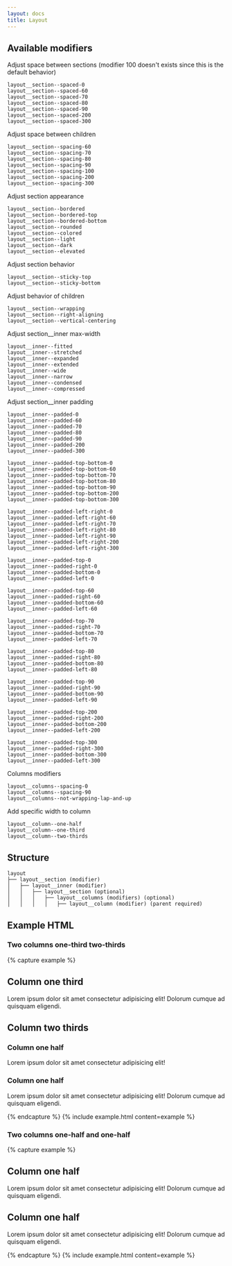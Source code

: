 ```yaml
---
layout: docs
title: Layout
---
```

## Available modifiers
Adjust space between sections (modifier 100 doesn't exists since this is the default behavior)
```
layout__section--spaced-0
layout__section--spaced-60
layout__section--spaced-70
layout__section--spaced-80
layout__section--spaced-90
layout__section--spaced-200
layout__section--spaced-300
```

Adjust space between children
```
layout__section--spacing-60
layout__section--spacing-70
layout__section--spacing-80
layout__section--spacing-90
layout__section--spacing-100
layout__section--spacing-200
layout__section--spacing-300
```

Adjust section appearance
```
layout__section--bordered
layout__section--bordered-top
layout__section--bordered-bottom
layout__section--rounded
layout__section--colored
layout__section--light
layout__section--dark
layout__section--elevated
```

Adjust section behavior
```
layout__section--sticky-top
layout__section--sticky-bottom
```

Adjust behavior of children
```
layout__section--wrapping
layout__section--right-aligning
layout__section--vertical-centering
```

Adjust section__inner max-width
```
layout__inner--fitted
layout__inner--stretched
layout__inner--expanded
layout__inner--extended
layout__inner--wide
layout__inner--narrow
layout__inner--condensed
layout__inner--compressed
```

Adjust section__inner padding
```
layout__inner--padded-0
layout__inner--padded-60
layout__inner--padded-70
layout__inner--padded-80
layout__inner--padded-90
layout__inner--padded-200
layout__inner--padded-300

layout__inner--padded-top-bottom-0
layout__inner--padded-top-bottom-60
layout__inner--padded-top-bottom-70
layout__inner--padded-top-bottom-80
layout__inner--padded-top-bottom-90
layout__inner--padded-top-bottom-200
layout__inner--padded-top-bottom-300

layout__inner--padded-left-right-0
layout__inner--padded-left-right-60
layout__inner--padded-left-right-70
layout__inner--padded-left-right-80
layout__inner--padded-left-right-90
layout__inner--padded-left-right-200
layout__inner--padded-left-right-300

layout__inner--padded-top-0
layout__inner--padded-right-0
layout__inner--padded-bottom-0
layout__inner--padded-left-0

layout__inner--padded-top-60
layout__inner--padded-right-60
layout__inner--padded-bottom-60
layout__inner--padded-left-60

layout__inner--padded-top-70
layout__inner--padded-right-70
layout__inner--padded-bottom-70
layout__inner--padded-left-70

layout__inner--padded-top-80
layout__inner--padded-right-80
layout__inner--padded-bottom-80
layout__inner--padded-left-80

layout__inner--padded-top-90
layout__inner--padded-right-90
layout__inner--padded-bottom-90
layout__inner--padded-left-90

layout__inner--padded-top-200
layout__inner--padded-right-200
layout__inner--padded-bottom-200
layout__inner--padded-left-200

layout__inner--padded-top-300
layout__inner--padded-right-300
layout__inner--padded-bottom-300
layout__inner--padded-left-300
```

Columns modifiers
```
layout__columns--spacing-0
layout__columns--spacing-90
layout__columns--not-wrapping-lap-and-up
```

Add specific width to column
```
layout__column--one-half
layout__column--one-third
layout__column--two-thirds
```

## Structure
```
layout
├── layout__section (modifier)
│	├── layout__inner (modifier)
│	│	├── layout__section (optional)
│	│	│	├── layout__columns (modifiers) (optional)
│	│	│	│	├── layout__column (modifier) (parent required)
```

## Example HTML
### Two columns one-third two-thirds

{% capture example %}
<div class="layout">
	<div class="layout__section">
		<div class="layout__columns">
			<div class="layout__column layout__column--one-third">
				<div class="layout__section layout__section--elevated">
					<div class="layout__inner layout__inner--padded-90">
						<div class="content content--90">
							<h2>Column one third</h2>
							<p>Lorem ipsum dolor sit amet consectetur adipisicing elit! Dolorum cumque ad quisquam eligendi.</p>
						</div>
					</div>
				</div>
			</div>
			<div class="layout__column layout__column--two-thirds">
				<div class="layout__section layout__section--elevated">
					<div class="layout__inner layout__inner--padded-70">
						<div class="layout__section">
							<div class="content">
								<h2>Column two thirds</h2>
							</div>
						</div>
						<div class="layout__section layout__section--spaced-70">
							<div class="layout__columns layout__columns--spacing-90">
								<div class="layout__column layout__column--one-half">
									<div class="layout__section layout__section--bordered layout__section--rounded">
										<div class="layout__inner layout__inner--padded-70">
											<div class="content content--90">
												<h3>Column one half</h3>
												<p>Lorem ipsum dolor sit amet consectetur adipisicing elit!</p>
											</div>
										</div>
									</div>
								</div>
								<div class="layout__column layout__column--one-half">
									<div class="layout__section layout__section--bordered layout__section--rounded">
										<div class="layout__inner layout__inner--padded-70">
											<div class="content content--90">
												<h3>Column one half</h3>
												<p>Lorem ipsum dolor sit amet consectetur adipisicing elit! Dolorum cumque ad quisquam eligendi.</p>
											</div>
										</div>
									</div>
								</div>
							</div>
						</div>
					</div>
				</div>
			</div>
		</div>
	</div>
</div>
{% endcapture %}
{% include example.html content=example %}

### Two columns one-half and one-half

{% capture example %}
<div class="layout">
	<div class="layout__section">
		<div class="layout__columns">
			<div class="layout__column layout__column--one-half">
				<div class="layout__section layout__section--elevated">
					<div class="layout__inner layout__inner--padded-90">
						<div class="content">
							<h2>Column one half</h2>
							<p>Lorem ipsum dolor sit amet consectetur adipisicing elit! Dolorum cumque ad quisquam eligendi.</p>
						</div>
					</div>
				</div>
			</div>
			<div class="layout__column layout__column--one-half">
				<div class="layout__section layout__section--elevated">
					<div class="layout__inner layout__inner--padded-90">
					<div class="content">
							<h2>Column one half</h2>
							<p>Lorem ipsum dolor sit amet consectetur adipisicing elit! Dolorum cumque ad quisquam eligendi.</p>
						</div>
					</div>
				</div>
			</div>
		</div>
	</div>
</div>
{% endcapture %}
{% include example.html content=example %}